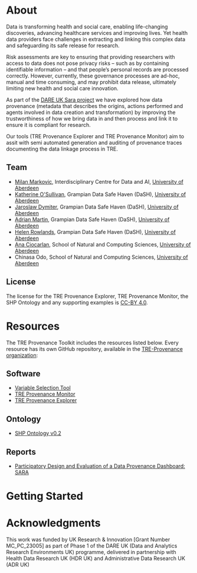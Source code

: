 # About 

Data is transforming health and social care, enabling life-changing discoveries, advancing healthcare services and improving lives. Yet health data providers face challenges in extracting and linking this complex data and safeguarding its safe release for research.

Risk assessments are key to ensuring that providing researchers with access to data does not pose privacy risks – such as by containing identifiable information – and that people’s personal records are processed correctly. However, currently, these governance processes are ad-hoc, manual and time consuming, and may prohibit data release, ultimately limiting new health and social care innovation.

As part of the [DARE UK Sara project](https://dareuk.org.uk/driver-project-sara/) we have explored how data provenance (metadata that describes the origins, actions performed and agents involved in data creation and transformation) by improving the trustworthiness of how we bring data in and then process and link it to ensure it is compliant for research.

Our tools (TRE Provenance Explorer and TRE Provenance Monitor) aim to assit with semi automated generation and auditing of provenance traces documenting the data linkage process in TRE. 

## Team

* [Milan Markovic](https://orcid.org/0000-0002-5477-287X), Interdisciplinary Centre for Data and AI, [University of Aberdeen](https://www.abdn.ac.uk/)
* [Katherine O'Sullivan](), Grampian Data Safe Haven (DaSH), [University of Aberdeen](https://www.abdn.ac.uk/)
* [Jaroslaw Dymiter](https://www.abdn.ac.uk/people/jaroslaw.dymiter/), Grampian Data Safe Haven (DaSH), [University of Aberdeen](https://www.abdn.ac.uk/)
*  [Adrian Martin](https://www.abdn.ac.uk/people/a.martin/), Grampian Data Safe Haven (DaSH), [University of Aberdeen](https://www.abdn.ac.uk/)
*  [Helen Rowlands](https://www.abdn.ac.uk/people/helen.rowlands/), Grampian Data Safe Haven (DaSH), [University of Aberdeen](https://www.abdn.ac.uk/)
*  [Ana Ciocarlan](https://www.abdn.ac.uk/people/a.ciocarlan), School of Natural and Computing Sciences, [University of Aberdeen](https://www.abdn.ac.uk/)
*  Chinasa Odo, School of Natural and Computing Sciences, [University of Aberdeen](https://www.abdn.ac.uk/)


## License

The license for the TRE Provenance Explorer, TRE Provenance Monitor, the SHP Ontology and any supporting examples is [CC-BY 4.0](http://creativecommons.org/licenses/by/4.0).

# Resources
The TRE Provenance Toolkit includes the resources listed below. Every resource has its own GitHub repository, available in the [TRE-Provenance organization](https://github.com/TRE-Provenance):

## Software 
- [Variable Selection Tool](https://github.com/TRE-Provenance/Variable-Specification-Selection-Tool)
- [TRE Provenance Monitor](https://github.com/TRE-Provenance/TRE-Provenance-Monitor)
- [TRE Provenance Explorer](https://github.com/TRE-Provenance/TRE-Provenance-Explorer)

## Ontology

- [SHP Ontology v0.2](https://tre-provenance.github.io/SHP-ontology/releases/v0.2/index-en.html)

## Reports 

- [Participatory Design and Evaluation of a Data Provenance Dashboard: SARA](https://github.com/TRE-Provenance/Reports/blob/main/SARA%20-%20Data%20Provenance%20Tool%20Design%20and%20Evaluation%20-%20Final%20Report%2031102023.pdf)

# Getting Started

# Acknowledgments

This work was funded by UK Research & Innovation [Grant Number MC_PC_23005] as part of Phase 1 of the DARE UK (Data and Analytics Research Environments UK) programme, delivered in partnership with Health Data Research UK (HDR UK) and Administrative Data Research UK (ADR UK)
